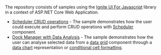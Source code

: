 The repository consists of samples using the [Ignite UI For Javascript](https://www.infragistics.com/products/ignite-ui) library in a context of ASP.NET Core Web Application.

* [Scheduler CRUD operations](https://github.com/IgniteUI/ASP.NET-Core-Samples/tree/master/Scheduler-Core-CRUD) - The sample demonstrates how the user could execute and perform CRUD operations with [Scheduler](https://www.igniteui.com/scheduler/overview) component.
* [Dock Manager with Data Analysis](https://github.com/IgniteUI/ASP.NET-Core-Samples/tree/master/DockManager-DataAnalysis) - The sample demonstrates how the user can analyse selected data from a [data grid](https://www.infragistics.com/products/ignite-ui-angular/angular/components/grid/grid.html) component through a [data chart](https://www.infragistics.com/products/ignite-ui-angular/angular/components/data-chart.html) representation or [conditional cell formatting](https://www.infragistics.com/products/ignite-ui-angular/angular/components/general/framework-and-features/data-analysis.html#conditional-cell-formatting).

